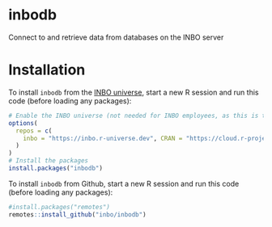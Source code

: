 # inbodb

Connect to and retrieve data from databases on the INBO server

# Installation
  
To install `inbodb` from the [INBO universe](https://inbo.r-universe.dev/ui#builds),
start a new R session and run this code (before loading any packages):

```r
# Enable the INBO universe (not needed for INBO employees, as this is the default setting)
options(
  repos = c(
    inbo = "https://inbo.r-universe.dev", CRAN = "https://cloud.r-project.org"
  )
)
# Install the packages
install.packages("inbodb")
```

To install `inbodb` from Github, start a new R session and run this code (before loading any packages):

```r
#install.packages("remotes")
remotes::install_github("inbo/inbodb")
```
